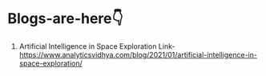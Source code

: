 # Blogs-are-here👇

1. Artificial Intelligence in Space Exploration
Link- https://www.analyticsvidhya.com/blog/2021/01/artificial-intelligence-in-space-exploration/

